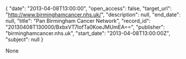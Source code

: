 {
  "date": "2013-04-08T13:00:00", 
  "open_access": false, 
  "target_url": "http://www.birminghamcancer.nhs.uk/", 
  "description": null, 
  "end_date": null, 
  "title": "Pan Birmingham Cancer Network", 
  "record_id": "20130408T130000/BxbxVT7IofTa0KoeJMUmEA==", 
  "publisher": "birminghamcancer.nhs.uk", 
  "start_date": "2013-04-08T13:00:00Z", 
  "subject": null
}

None